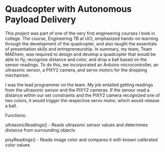 # Quadcopter with Autonomous Payload Delivery

This project was part of one of the very first engineering courses I took in college. The course, Engineering 7B at UCI, emphasized hands-on learning through the development of the quadcopter, and also taught the essentials of presentation skills and entrepreneurship.
In summary, my team, Team MAEhem, was required to design and develop a quadcopter that would be able to fly, recognize distance and color, and drop a ball based on the sensor readings. To do this, we incorporated an Arduino microcontroller, an ultrasonic sensor, a PIXY2 camera, and servo motors for the dropping mechanism.

I was the lead programmer on the team. My job entailed getting readings from the ultrasonic sensor and the PIXY2 cameras. If the sensor read a distance within our set constraints and the PIXY2 camera recognized one of two colors, it would trigger the respective servo motor, which would release a ball.

Functions:

ultrasonicReadings() - Reads ultrasonic sensor values and determines distance from surrounding objects

pixyReadings() - Reads image color and compares it with known calibrated color values
